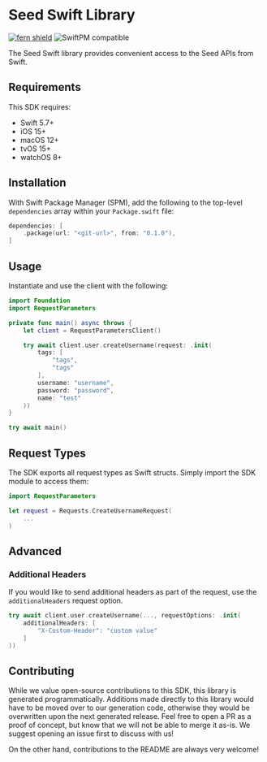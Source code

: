 # Seed Swift Library

[![fern shield](https://img.shields.io/badge/%F0%9F%8C%BF-Built%20with%20Fern-brightgreen)](https://buildwithfern.com?utm_source=github&utm_medium=github&utm_campaign=readme&utm_source=Seed%2FSwift)
![SwiftPM compatible](https://img.shields.io/badge/SwiftPM-compatible-orange.svg)

The Seed Swift library provides convenient access to the Seed APIs from Swift.

## Requirements

This SDK requires:
- Swift 5.7+
- iOS 15+
- macOS 12+
- tvOS 15+
- watchOS 8+

## Installation

With Swift Package Manager (SPM), add the following to the top-level `dependencies` array within your `Package.swift` file:

```swift
dependencies: [
    .package(url: "<git-url>", from: "0.1.0"),
]
```

## Usage

Instantiate and use the client with the following:

```swift
import Foundation
import RequestParameters

private func main() async throws {
    let client = RequestParametersClient()

    try await client.user.createUsername(request: .init(
        tags: [
            "tags",
            "tags"
        ],
        username: "username",
        password: "password",
        name: "test"
    ))
}

try await main()
```

## Request Types

The SDK exports all request types as Swift structs. Simply import the SDK module to access them:

```swift
import RequestParameters

let request = Requests.CreateUsernameRequest(
    ...
)
```

## Advanced

### Additional Headers

If you would like to send additional headers as part of the request, use the `additionalHeaders` request option.

```swift
try await client.user.createUsername(..., requestOptions: .init(
    additionalHeaders: [
        "X-Custom-Header": "custom value"
    ]
))
```

## Contributing

While we value open-source contributions to this SDK, this library is generated programmatically.
Additions made directly to this library would have to be moved over to our generation code,
otherwise they would be overwritten upon the next generated release. Feel free to open a PR as
a proof of concept, but know that we will not be able to merge it as-is. We suggest opening
an issue first to discuss with us!

On the other hand, contributions to the README are always very welcome!